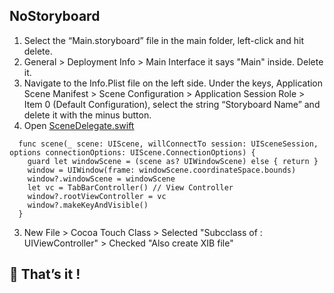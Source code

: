 ## NoStoryboard


1. Select the “Main.storyboard” file in the main folder, left-click and hit delete.
2. General > Deployment Info > Main Interface it says "Main" inside. Delete it.
3. Navigate to the Info.Plist file on the left side. Under the keys, Application Scene Manifest > Scene Configuration > Application Session Role > Item 0 (Default Configuration), select the string “Storyboard Name” and delete it with the minus button.
4. Open [SceneDelegate.swift](https://github.com/emintolgahanpolat/NoStoryboard/blob/main/NoStoryboard/SceneDelegate.swift) 
  
```
  func scene(_ scene: UIScene, willConnectTo session: UISceneSession, options connectionOptions: UIScene.ConnectionOptions) {
    guard let windowScene = (scene as? UIWindowScene) else { return }
    window = UIWindow(frame: windowScene.coordinateSpace.bounds)
    window?.windowScene = windowScene
    let vc = TabBarController() // View Controller 
    window?.rootViewController = vc
    window?.makeKeyAndVisible()
  }
```

3. New File > Cocoa Touch Class > Selected "Subcclass of : UIViewController" > Checked "Also create XIB file"
  
## 🤘 That’s it !
